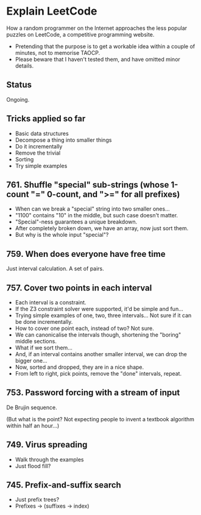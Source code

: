 # Explain LeetCode

How a random programmer on the Internet approaches the less popular puzzles on LeetCode, a competitive programming website.

- Pretending that the purpose is to get a workable idea within a couple of minutes, not to memorise TAOCP.
- Please beware that I haven't tested them, and have omitted minor details.

## Status

Ongoing.

## Tricks applied so far

- Basic data structures
- Decompose a thing into smaller things
- Do it incrementally
- Remove the trivial
- Sorting
- Try simple examples

## 761. Shuffle "special" sub-strings (whose 1-count "=" 0-count, and ">=" for all prefixes)

- When can we break a "special" string into two smaller ones...
- "1100" contains "10" in the middle, but such case doesn't matter.
- "Special"-ness guarantees a unique breakdown.
- After completely broken down, we have an array, now just sort them.
- But why is the whole input "special"?

## 759. When does everyone have free time

Just interval calculation. A set of pairs.

## 757. Cover two points in each interval

- Each interval is a constraint.
- If the Z3 constraint solver were supported, it'd be simple and fun...
- Trying simple examples of one, two, three intervals... Not sure if it can be done incrementally.
- How to cover one point each, instead of two? Not sure.
- We can canonicalise the intervals though, shortening the "boring" middle sections.
- What if we sort them...
- And, if an interval contains another smaller interval, we can drop the bigger one...
- Now, sorted and dropped, they are in a nice shape.
- From left to right, pick points, remove the "done" intervals, repeat.

## 753. Password forcing with a stream of input

De Brujin sequence.

(But what is the point? Not expecting people to invent a textbook algorithm within half an hour...)

## 749. Virus spreading

- Walk through the examples
- Just flood fill?

## 745. Prefix-and-suffix search

- Just prefix trees?
- Prefixes -> (suffixes -> index)

